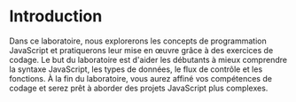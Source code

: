 # Introduction

Dans ce laboratoire, nous explorerons les concepts de programmation JavaScript et pratiquerons leur mise en œuvre grâce à des exercices de codage. Le but du laboratoire est d'aider les débutants à mieux comprendre la syntaxe JavaScript, les types de données, le flux de contrôle et les fonctions. À la fin du laboratoire, vous aurez affiné vos compétences de codage et serez prêt à aborder des projets JavaScript plus complexes.
